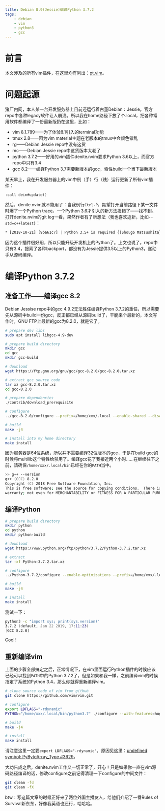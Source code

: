 ```yaml
---
title: Debian 8.9(Jessie)编译Python 3.7.2
tags:
	- debian
	- vim
	- python3
	- gcc
---
```

# 前言
本文涉及的所有vim插件，在这里均有列出：[pt.vim](https://github.com/wadarochi/pt.vim)。

# 问题起源
猪厂内网，本人某一台开发服务器上目前还运行着古董Debian：Jessie，官方repo中各种legacy软件让人崩溃。所以我在home路径下放了个.local，把各种常用软件都编译了一份最新版扔在这里，比如：
* vim 8.1.789——为了体验8.1引入的terminal功能
* tmux 2.8——因为vim material主题在老版本的tmux中会颜色错乱
* rg——Debian Jessie repo中没有这货
* mc——Debian Jessie repo中这货版本太老了
* python 3.7.2——好用的vim插件denite.nvim要求Python 3.6以上，而官方repo中只有3.4
* gcc 8.2——编译Python 3.7需要新版本的gcc，索性build一个当下最新版本


某天早上，我在开发服务器上的vim中例（手）行（贱）运行更新了所有vim插件：
```vim
:call dein#update()
```

然后，denite.nvim就不能用了：当我例行`Ctrl-P`，期望打开当前路径下某一文件时爆了一个Python trace。一个Python 3.6才引入的新方法报错了——找不到。打开denite.nvim的git log一看，果然作者有了新想法（我也喜欢追新，比如`--std=c++latest`）：

```txt
* [2018-10-21] [9ba61c7] | Python 3.5+ is required {{Shougo Matsushita}}
```

因为这个插件很好用，所以只能升级开发机上的Python了。上文也说了，repo中只有3.4，搜索了各种backport，都没有为Jessie提供3.5以上的Python3，遂动手从源码编译。

# 编译Python 3.7.2
## 准备工作——编译gcc 8.2
Debian Jessise repo中的gcc 4.9.2无法胜任编译Python 3.7.2的重任，所以需要先从源码中build一份gcc，反正都已经从源码build了，干脆来个最新的，本文写作时，GNU FTP上最新的gcc为8.2.0，就是它了。

```zsh
# prepare dev libs
sudo apt install libgcc-4.9-dev

# prepare build directory
mkdir gcc
cd gcc
mkdir gcc-build

# download
wget https://ftp.gnu.org/gnu/gcc/gcc-8.2.0/gcc-8.2.0.tar.xz

# extract gcc source code
tar xz gcc-8.2.0.tar.xz
cd gcc-8.2.0

# prepare dependencies
./contrib/download_prerequisite

# configure
../gcc-8.2.0/configure --prefix=/home/xxx/.local --enable-shared --disable-multilib --enable-threads=posix --enable-__cxa_atexit --enable-clocale=gnu --enable-languages=c,c++,fortran,go,objc,obj-c++

# build
make -j4

# install into my home directory
make install
```

因为服务器是64位系统，所以并不需要编译32位版本的gcc，于是在build gcc的时候将multilib这个特性给禁用了。编译gcc花了我接近两个小时......在继续往下之前，请确保`/home/xxx/.local/bin`已经在你的`PATH`当中。

```zsh
>> g++ --version
g++ (GCC) 8.2.0
Copyright (C) 2018 Free Software Foundation, Inc.
This is free software; see the source for copying conditions.  There is NO
warranty; not even for MERCHANTABILITY or FITNESS FOR A PARTICULAR PURPOSE.
```

## 编译Python
```zsh
# prepare build directory
mkdir python
cd python
mkdir python-build

# download
wget https://www.python.org/ftp/python/3.7.2/Python-3.7.2.tar.xz

# extract
tar -xf Python-3.7.2.tar.xz

# configure
../Python-3.7.2/configure --enable-optimizations --prefix=/home/xxx/.local

# build
make -j4

# install
make install
```

测试一下：
```zsh
python3 -c "import sys; print(sys.version)"
3.7.2 (default, Jan 22 2019, 17:11:23)
[GCC 8.2.0]
```

Cool!

## 重新编译vim
上面的步骤全部搞定之后，正常情况下，在vim里面运行Python插件的时候应该已经可以找到`PATH`中的Python 3.7.2了，但是如果和我一样，之前编译vim的时候指定了系统的Python 3.4，那么你就得重新编译vim。

```zsh
# clone source code of vim from github
git clone https://github.com/vim/vim.git

# configure
export LDFLAGS="-rdynamic"
PYTHON="/home/xxx/.local/bin/python3.7" ./configure --with-features=huge --enable-python3interp=yes --enable-fail-if-missing --enable-multibyte --enable-gui=no --enable-cscope --prefix=/home/xxx/.local/

# build
make -j4

# install
make install
```

请注意这里一定要`export LDFLAGS="-rdynamic"`，原因见这里：[undefined symbol: PyByteArray_Type #3629](https://github.com/vim/vim/issues/3629#issuecomment-440845680)。

大功告成之后，denite.nvim工作又一切正常了，开心！只是如果你一直在vim源码路径编译的话，修改configure之前记得清理一下configure的中间文件：
```zsh
git clean -fd
git clean -fX
```

btw：写这篇文章的时候正好来了两位外国主播友人，给他们介绍了一番Rules of Survival新东东，好像我英语也还行，哈哈哈。
